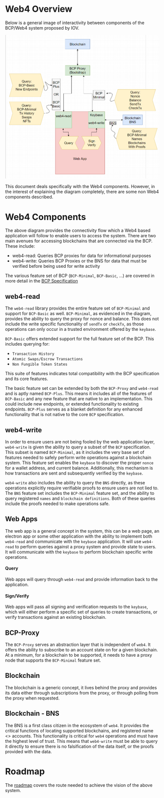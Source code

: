 # Web4 Overview

Below is a general image of interactivity between components of the BCP/Web4 system proposed by IOV.

![Web4 Overview](./web4-overview.png)

This document deals specifically with the Web4 components. However, in the interest of explaining the diagram completely, there are some non Web4 components described.

# Web4 Components

The above diagram provides the connectivity flow which a Web4 based application will follow to enable users to access the system. There are two main avenues for accessing blockchains that are connected via the BCP. These include:

- web4-read: Queries BCP proxies for data for informational purposes
- web4-write: Queries BCP Proxies or the BNS for data that must be verified before being used for write activity

The various feature set of BCP (`BCP-Minimal`, `BCP-Basic`, ...) are covered in more detail in the 
[BCP Specification](https://github.com/iov-one/bcp-spec/blob/master/library/web4/rpc/README.md#bcp-basic)

## web4-read

The `web4-read` library provides the entire feature set of `BCP-Minimal` and support for `BCP-Basic` as well. `BCP-Minimal`, as evidenced in the diagram, provides the ability to query the proxy for nonce and balance. This does not include the write specific functionality of `sendTx` or `checkTx`, as those operations can only occur in a trusted environment offered by the `keybase`.

`BCP-Basic` offers extended support for the full feature set of the BCP. This includes querying for:

- `Transaction History`
- `Atomic Swaps/Escrow Transactions`
- `Non Fungible Token States`

This suite of features indicates total compatibility with the BCP specification and its core features.

The basic feature set can be extended by both the `BCP-Proxy` and `web4-read` and is aptly named `BCP-Plus`. This means it includes all of the features of `BCP-Basic` and any new feature that are native to an implementation. This could include new endpoints, or extended functionality to existing endpoints. `BCP-Plus` serves as a blanket definition for any enhanced functionality that is not native to the core `BCP` specification.

## web4-write

In order to ensure users are not being fooled by the web application layer, `web4-write` is given the ability to query a subset of the `BCP` specification. This subset is named `BCP-Minimal`, as it includes the very base set of features needed to safely perform write operations against a blockchain system. This feature set enables the `keybase` to discover the proper `nonce` for a wallet address, and current balance. Additionally, this mechanism is how transactions are sent and subsequently verified by the `keybase`.

`web4-write` also includes the ability to query the `BNS` directly, as these operations explicitly require verifiable proofs to ensure users are not lied to. The `BNS` feature set includes the `BCP-Minimal` feature set, and the ability to query registered `names` and `blockchain definitions`. Both of these queries include the proofs needed to make operations safe.

## Web Apps

The web app is a general concept in the system, this can be a web page, an electron app or some other application with the ability to implement both `web4-read` and communicate with the `keybase` application. It will use `web4-read` to perform queries against a proxy system and provide state to users. It will communicate with the `keybase` to perform blockchain specific write operations.

#### Query

Web apps will query through `web4-read` and provide information back to the application.

#### Sign/Verify

Web apps will pass all signing and verification requests to the `keybase`, which will either perform a specific set of queries to create transactions, or verify transactions against an existing blockchain.

## BCP-Proxy

The `BCP-Proxy` serves an abstraction layer that is independent of `web4`. It offers the ability to subscribe to an account state on for a given blockchain. At a minimum, for a blockchain to be supported, it needs to have a proxy node that supports the `BCP-Minimal` feature set.

## Blockchain

The blockchain is a generic concept, it lives behind the proxy and provides its data either through subscriptions from the proxy, or through polling from the proxy when requested.

## Blockchain - BNS

The BNS is a first class citizen in the ecosystem of `web4`. It provides the critical functions of locating supported blockchains, and registered name <> accounts. This functionality is critical for `web4` operations and must have the highest level of trust. This means that `web4-write` must be able to query it directly to ensure there is no falsification of the data itself, or the proofs provided with the data.


# Roadmap

The [roadmap](ROADMAP.md) covers the route needed to achieve the vision of the above system.
